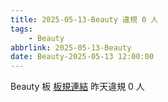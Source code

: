 ```yaml
---
title: 2025-05-13-Beauty 違規 0 人
tags:
    - Beauty
abbrlink: 2025-05-13-Beauty
date: Beauty-2025-05-13 12:00:00
---
```

Beauty 板 [板規連結](https://www.ptt.cc/bbs/Beauty/M.1630069980.A.84B.html)
昨天違規 0 人

